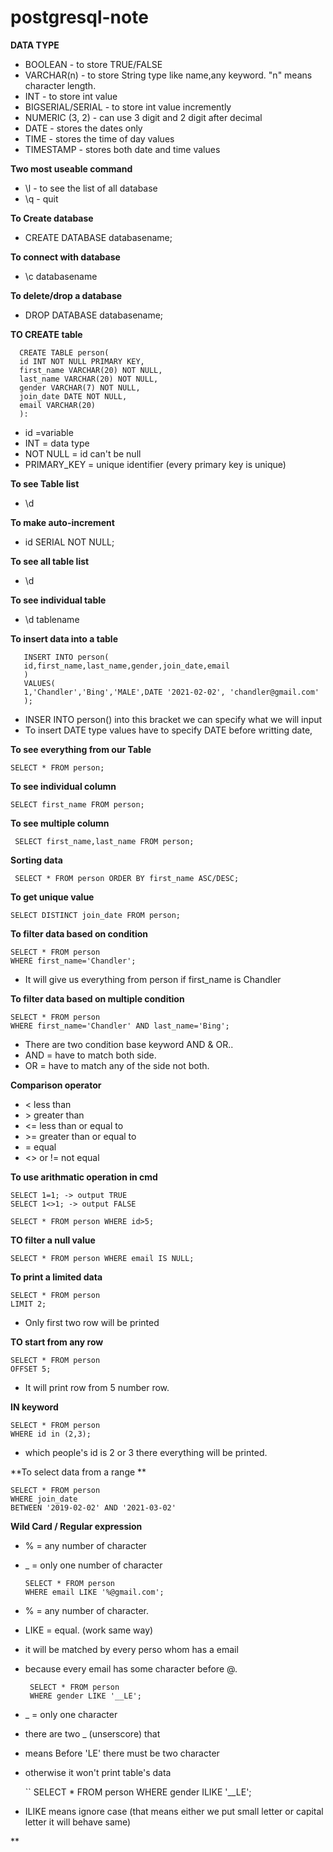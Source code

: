 # postgresql-note

**DATA TYPE**
* BOOLEAN - to store TRUE/FALSE
* VARCHAR(n) - to store String type like name,any keyword. "n" means character length.
* INT - to store int value
* BIGSERIAL/SERIAL - to store int value incremently
* NUMERIC (3, 2) - can use 3 digit and 2 digit after decimal
* DATE -  stores the dates only
* TIME - stores the time of day values
* TIMESTAMP - stores both date and time values

**Two most useable command**
* \l - to see the list of all database
* \q - quit

**To Create database**
* CREATE DATABASE databasename;

**To connect with database**
* \c databasename

**To delete/drop a database**
* DROP DATABASE databasename;

**TO CREATE table**
      
      CREATE TABLE person(
      id INT NOT NULL PRIMARY KEY,
      first_name VARCHAR(20) NOT NULL,
      last_name VARCHAR(20) NOT NULL,
      gender VARCHAR(7) NOT NULL,
      join_date DATE NOT NULL,
      email VARCHAR(20)
      ):
  
  * id =variable
  * INT = data type
  * NOT NULL = id can't be null
  * PRIMARY_KEY = unique identifier (every primary key is unique)
 
 **To see Table list**
 * \d
 
 **To make auto-increment**
 
 * id SERIAL NOT NULL;
 
 **To see all table list**
 
 * \d
 
 **To see individual table**
 
 * \d tablename
 
 **To insert data into a table**
 
       INSERT INTO person( 
       id,first_name,last_name,gender,join_date,email
       )
       VALUES(
       1,'Chandler','Bing','MALE',DATE '2021-02-02', 'chandler@gmail.com'
       );
       
 * INSER INTO person() into this bracket we can specify what we will input
 * To insert DATE type values have to specify DATE before writting date,
 
 **To see everything from our Table**
 
    SELECT * FROM person;
   
**To see individual column**

    SELECT first_name FROM person;

**To see multiple column**
  
     SELECT first_name,last_name FROM person;

**Sorting data**

     SELECT * FROM person ORDER BY first_name ASC/DESC;

**To get unique value**
  
    SELECT DISTINCT join_date FROM person;
    
**To filter data based on condition**

    SELECT * FROM person
    WHERE first_name='Chandler';
    
* It will give us everything from person if first_name is Chandler

**To filter data based on multiple condition**

    SELECT * FROM person 
    WHERE first_name='Chandler' AND last_name='Bing';
    
* There are two condition base keyword AND & OR..
* AND = have to match both side.
* OR = have to match any of the side not both.
    
**Comparison operator**

* <	less than
* \>	greater than
* <=	less than or equal to
* \>=	greater than or equal to
* =	equal
* <> or !=	not equal

**To use arithmatic operation in cmd**

    SELECT 1=1; -> output TRUE
    SELECT 1<>1; -> output FALSE
    
    SELECT * FROM person WHERE id>5;
    
**TO filter a null value**

    SELECT * FROM person WHERE email IS NULL;
    
**To print a limited data**

    SELECT * FROM person
    LIMIT 2;

* Only first two row will be printed

**TO start from any row**

    SELECT * FROM person 
    OFFSET 5;
    
* It will print row from 5 number row.

**IN keyword**

    SELECT * FROM person 
    WHERE id in (2,3);
   
 * which people's id is 2 or 3 there everything will be printed.

**To select data from a range **
  
    SELECT * FROM person 
    WHERE join_date 
    BETWEEN '2019-02-02' AND '2021-03-02'

**Wild Card / Regular expression**

* % = any number of character
* _ = only one number of character

      SELECT * FROM person 
      WHERE email LIKE '%@gmail.com';
      
 * % = any number of character.
 * LIKE = equal. (work same way)
 * it will be matched by every perso whom has a email
 * because every email has some character before @.

        SELECT * FROM person 
        WHERE gender LIKE '__LE';
        
 * _ = only one character
 * there are two _ (unserscore) that 
 * means Before 'LE' there must be two character 
 * otherwise it won't print table's data
    
     `` SELECT * FROM person 
        WHERE gender ILIKE '__LE';
 
 * ILIKE means ignore case (that means either we put small letter or capital letter it will behave same)

**


    






























 
 
